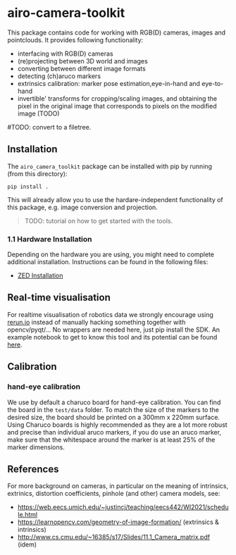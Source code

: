 # airo-camera-toolkit
This package contains code for working with RGB(D) cameras, images and pointclouds. It provides following functionality:

- interfacing with RGB(D) cameras
- (re)projecting between 3D world and images
- converting between different image formats
- detecting (ch)aruco markers
- extrinsics calibration: marker pose estimation,eye-in-hand and eye-to-hand
- invertible' transforms for cropping/scaling images, and obtaining the pixel in the original image that corresponds to pixels on the modified image (TODO)

#TODO: convert to a filetree.

## Installation
The `airo_camera_toolkit` package can be installed with pip by running (from this directory):
```
pip install .
```
This will already allow you to use the hardare-independent functionality of this package, e.g. image conversion and projection.

> TODO: tutorial on how to get started with the tools.

### 1.1 Hardware Installation
Depending on the hardware you are using, you might need to complete additional installation.
Instructions can be found in the following files:
* [ZED Installation](airo_camera_toolkit/cameras/zed_installation.md)

## Real-time visualisation
For realtime visualisation of robotics data we  strongly encourage using [rerun.io](https://www.rerun.io/) instead of manually hacking something together with opencv/pyqt/... No wrappers are needed here, just pip install the SDK. An example notebook to get to know this tool and its potential can be found [here](docs/rerun-zed-example.ipynb).

## Calibration
### hand-eye calibration
We use by default a charuco board for hand-eye calibration. You can find the board in the `test/data` folder. To match the size of the markers to the desired size, the board should be printed on a 300mm x 220mm surface. Using Charuco boards is highly recommended as they are a lot more robust and precise than individual aruco markers, if you do use an aruco marker, make sure that the whitespace around the marker is at least 25% of the marker dimensions.
## References
For more background on cameras, in particular on the meaning of intrinsics, extrinics, distortion coefficients, pinhole (and other) camera models, see:
 - https://web.eecs.umich.edu/~justincj/teaching/eecs442/WI2021/schedule.html
 - https://learnopencv.com/geometry-of-image-formation/ (extrinsics & intrinsics)
 - http://www.cs.cmu.edu/~16385/s17/Slides/11.1_Camera_matrix.pdf (idem)
